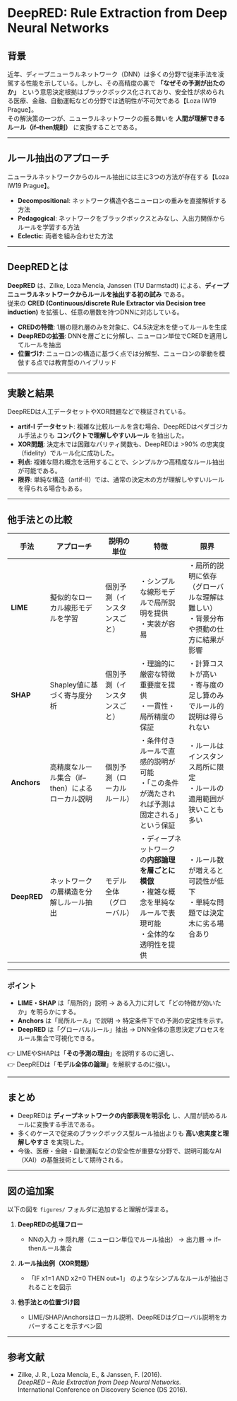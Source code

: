# DeepRED: Rule Extraction from Deep Neural Networks

## 背景
近年、ディープニューラルネットワーク（DNN）は多くの分野で従来手法を凌駕する性能を示している。しかし、その高精度の裏で **「なぜその予測が出たのか」** という意思決定根拠はブラックボックス化されており、安全性が求められる医療、金融、自動運転などの分野では透明性が不可欠である【Loza IW19 Prague】。  
その解決策の一つが、ニューラルネットワークの振る舞いを **人間が理解できるルール（if–then規則）** に変換することである。

---

## ルール抽出のアプローチ
ニューラルネットワークからのルール抽出には主に3つの方法が存在する【Loza IW19 Prague】。

- **Decompositional**: ネットワーク構造や各ニューロンの重みを直接解析する方法  
- **Pedagogical**: ネットワークをブラックボックスとみなし、入出力関係からルールを学習する方法  
- **Eclectic**: 両者を組み合わせた方法  

---

## DeepREDとは
**DeepRED** は、Zilke, Loza Mencía, Janssen (TU Darmstadt) による、**ディープニューラルネットワークからルールを抽出する初の試み** である。  
従来の **CRED (Continuous/discrete Rule Extractor via Decision tree induction)** を拡張し、任意の層数を持つDNNに対応している。

- **CREDの特徴**: 1層の隠れ層のみを対象に、C4.5決定木を使ってルールを生成  
- **DeepREDの拡張**: DNNを層ごとに分解し、ニューロン単位でCREDを適用してルールを抽出  
- **位置づけ**: ニューロンの構造に基づく点では分解型、ニューロンの挙動を模倣する点では教育型のハイブリッド  

---

## 実験と結果
DeepREDは人工データセットやXOR問題などで検証されている。

- **artif-I データセット**: 複雑な比較ルールを含む場合、DeepREDはペダゴジカル手法よりも **コンパクトで理解しやすいルール** を抽出した。  
- **XOR問題**: 決定木では困難なパリティ関数も、DeepREDは >90% の忠実度（fidelity）でルール化に成功した。  
- **利点**: 複雑な隠れ概念を活用することで、シンプルかつ高精度なルール抽出が可能である。  
- **限界**: 単純な構造（artif-II）では、通常の決定木の方が理解しやすいルールを得られる場合もある。  

---

## 他手法との比較

| 手法 | アプローチ | 説明の単位 | 特徴 | 限界 |
|------|------------|------------|------|------|
| **LIME** | 擬似的なローカル線形モデルを学習 | 個別予測（インスタンスごと） | ・シンプルな線形モデルで局所説明を提供<br>・実装が容易 | ・局所的説明に依存（グローバルな理解は難しい）<br>・背景分布や摂動の仕方に結果が影響 |
| **SHAP** | Shapley値に基づく寄与度分析 | 個別予測（インスタンスごと） | ・理論的に厳密な特徴重要度を提供<br>・一貫性・局所精度の保証 | ・計算コストが高い<br>・寄与度の足し算のみでルール的説明は得られない |
| **Anchors** | 高精度なルール集合（if–then）によるローカル説明 | 個別予測（ローカルルール） | ・条件付きルールで直感的説明が可能<br>・「この条件が満たされれば予測は固定される」という保証 | ・ルールはインスタンス局所に限定<br>・ルールの適用範囲が狭いことも多い |
| **DeepRED** | ネットワークの層構造を分解しルール抽出 | モデル全体（グローバル） | ・ディープネットワークの**内部論理を層ごとに模倣**<br>・複雑な概念を単純なルールで表現可能<br>・全体的な透明性を提供 | ・ルール数が増えると可読性が低下<br>・単純な問題では決定木に劣る場合あり |

---

### ポイント
- **LIME・SHAP** は「局所的」説明 → ある入力に対して「どの特徴が効いたか」を明らかにする。  
- **Anchors** は「局所ルール」で説明 → 特定条件下での予測の安定性を示す。  
- **DeepRED** は「グローバルルール」抽出 → DNN全体の意思決定プロセスをルール集合で可視化できる。  

👉 LIMEやSHAPは「**その予測の理由**」を説明するのに適し、  
👉 DeepREDは「**モデル全体の論理**」を解釈するのに強い。  

---

## まとめ
- DeepREDは **ディープネットワークの内部表現を明示化** し、人間が読めるルールに変換する手法である。  
- 多くのケースで従来のブラックボックス型ルール抽出よりも **高い忠実度と理解しやすさ** を実現した。  
- 今後、医療・金融・自動運転などの安全性が重要な分野で、説明可能なAI（XAI）の基盤技術として期待される。  

---

## 図の追加案
以下の図を `figures/` フォルダに追加すると理解が深まる。

1. **DeepREDの処理フロー**  
   - NNの入力 → 隠れ層（ニューロン単位でルール抽出） → 出力層 → if–thenルール集合  

2. **ルール抽出例（XOR問題）**  
   - 「IF x1=1 AND x2=0 THEN out=1」 のようなシンプルなルールが抽出されることを図示  

3. **他手法との位置づけ図**  
   - LIME/SHAP/Anchorsはローカル説明、DeepREDはグローバル説明をカバーすることを示すベン図  

---

## 参考文献
- Zilke, J. R., Loza Mencía, E., & Janssen, F. (2016).  
  *DeepRED – Rule Extraction from Deep Neural Networks.*  
  International Conference on Discovery Science (DS 2016).  

